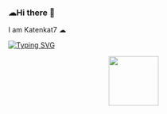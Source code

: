 ### ☁Hi there 👋
I am Katenkat7 ☁

<!--
**katenkat7/katenkat7** is a ✨ _special_ ✨ repository because its `README.md` (this file) appears on your GitHub profile.

Here are some ideas to get you started:

- 🔭 I’m currently working on ...
- 🌱 I’m currently learning ...
- 👯 I’m looking to collaborate on ...
- 🤔 I’m looking for help with ...
- 💬 Ask me about ...
- 📫 How to reach me: ...
- 😄 Pronouns: ...
- ⚡ Fun fact: ...
-->
[![Typing SVG](https://readme-typing-svg.herokuapp.com?color=%2336BCF7&lines=Medical+cybernetics+student)](https://git.io/typing-svg)
<div id="header" align="center">
  <img src="https://media.giphy.com/media/uWYjSbkIE2XIMIc7gh/giphy.gif" width="100"/>
</div>
